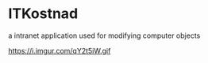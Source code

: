 # ITKostnad
a intranet application used for modifying computer objects


https://i.imgur.com/qY2t5iW.gif
